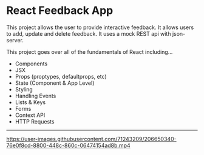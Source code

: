 # React Feedback App

This project allows the user to provide interactive feedback. It allows users to add, update and delete feedback. It uses a mock REST api with json-server.

This project goes over all of the fundamentals of React including...

- Components
- JSX
- Props (proptypes, defaultprops, etc)
- State (Component & App Level)
- Styling
- Handling Events
- Lists & Keys
- Forms
- Context API
- HTTP Requests

---



https://user-images.githubusercontent.com/71243209/206650340-76e0f8cd-8800-448c-860c-06474154ad8b.mp4

